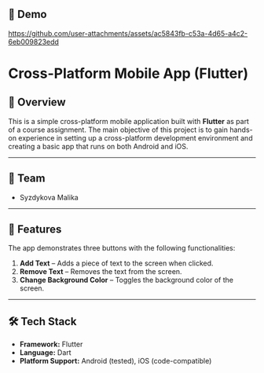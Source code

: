 

## 📸 Demo

https://github.com/user-attachments/assets/ac5843fb-c53a-4d65-a4c2-6eb009823edd


# Cross-Platform Mobile App (Flutter)

## 📱 Overview

This is a simple cross-platform mobile application built with **Flutter** as part of a course assignment. The main objective of this project is to gain hands-on experience in setting up a cross-platform development environment and creating a basic app that runs on both Android and iOS.

---

## 👥 Team

- Syzdykova Malika

---

## 🚀 Features

The app demonstrates three buttons with the following functionalities:

1. **Add Text** – Adds a piece of text to the screen when clicked.
2. **Remove Text** – Removes the text from the screen.
3. **Change Background Color** – Toggles the background color of the screen.

---

## 🛠️ Tech Stack

- **Framework:** Flutter
- **Language:** Dart
- **Platform Support:** Android (tested), iOS (code-compatible)
